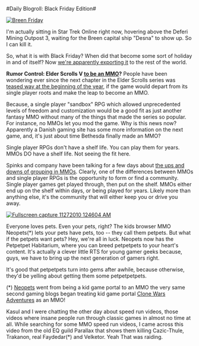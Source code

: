 #Daily Blogroll: Black Friday Edition#

[![](http://westkarana.com/wp-content/uploads/2010/11/GameClient-2010-11-25-22-16-43-8-480x263.jpg "Breen Friday")](http://westkarana.com/wp-content/uploads/2010/11/GameClient-2010-11-25-22-16-43-8.jpg)

I'm actually sitting in Star Trek Online right now, hovering above the Deferi Mining Outpost 3, waiting for the Breen capital ship "Desna" to show up. So I can kill it.

So, what it is with Black Friday? When did that become some sort of holiday in and of itself? Now [we're apparently exporting it](http://www.kiasa.org/2010/11/26/i-know-its-very-tempting/) to the rest of the world.

**Rumor Control: Elder Scrolls V [to be an MMO](http://www.dailygame.net/news/archives/009667.php)?** People have been wondering ever since the next chapter in the Elder Scrolls series was [teased way at the beginning of the year](http://biobreak.wordpress.com/2010/01/20/oblivion-mmos-rumor-confirmed-through-a-rumor/), if the game would depart from its single player roots and make the leap to become an MMO.

Because, a single player "sandbox" RPG which allowed unprecedented levels of freedom and customization would be a good fit as just another fantasy MMO without many of the things that made the series so popular. For instance, no MMOs let you mod the game. Why is this news now? Apparently a Danish gaming site has some more information on the next game, and, it's just about time Bethesda finally made an MMO?

Single player RPGs don't have a shelf life. You can play them for years. MMOs DO have a shelf life. Not seeing the fit here.

Spinks and company have been talking for a few days about [the ups and downs of grouping in MMOs](http://spinksville.wordpress.com/2010/11/26/should-mmos-encourage-grouping-how-about-helping-you-make-in-game-friends/). Clearly, one of the differences between MMOs and single player RPGs is the opportunity to form or find a community. Single player games get played through, then put on the shelf. MMOs either end up on the shelf within days, or being played for years. Likely more than anything else, it's the community that will either keep you or drive you away.

[![](http://westkarana.com/wp-content/uploads/2010/11/Fullscreen-capture-11272010-124604-AM-480x294.jpg "Fullscreen capture 11272010 124604 AM")](http://westkarana.com/wp-content/uploads/2010/11/Fullscreen-capture-11272010-124604-AM.jpg)

Everyone loves pets. Even your pets, right? The kids browser MMO Neopets(*) lets your pets have pets, too -- they call them petpets. But what if the petpets want pets? Hey, we're all in luck. Neopets now has the Petpetpet Habitarium, where you can breed petpetpets to your heart's content. It's actually a clever little RTS for young gamer geeks because, guys, we have to bring up the next generation of gamers right.

It's good that petpetpets turn into gems after awhile, because otherwise, they'd be yelling about getting them some petpetpetpets.

(*) [Neopets](http://www.neopets.com/) went from being a kid game portal to an MMO the very same second gaming blogs began treating kid game portal [Clone Wars Adventures](http://www.clonewarsadventures.com/) as an MMO!



Kasul and I were chatting the other day about speed run videos, those videos where insane people run through classic games in almost no time at all. While searching for some MMO speed run videos, I came across this video from the old EQ guild Parallax that shows them killing Cazic-Thule, Trakanon, real Faydedar(*) and Velketor. Yeah That was raiding.

